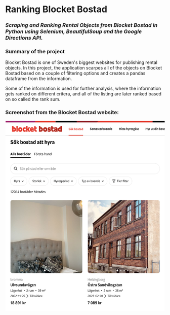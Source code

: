 # Ranking Blocket Bostad
### *Scraping  and Ranking Rental Objects from Blocket Bostad in Python using Selenium, BeautifulSoup and the Google Directions API.*

### Summary of the project
Blocket Bostad is one of Sweden's biggest websites for publishing rental objects. In this project, the application scarpes 
all of the objects on Blocket Bostad based on a couple of filtering options and creates a pandas dataframe from the information.

Some of the information is used for further analysis, where the information gets ranked on different critera, and all of the listing are later ranked based on so called the rank sum.

### Screenshot from the Blocket Bostad website:
<img
  src="/blocketbostad_screenshot.png"
  alt="Blocket Bostad Screenshot"
  title="Blocket Bostad Screenshot"
  height = "600"
  width = "600" >
